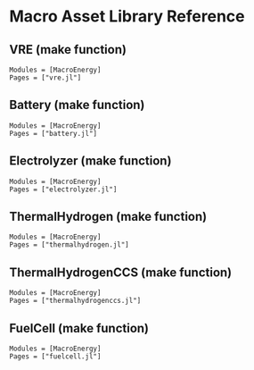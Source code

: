 # Macro Asset Library Reference

## VRE (make function)
```@autodocs
Modules = [MacroEnergy]
Pages = ["vre.jl"]
```

## Battery (make function)
```@autodocs
Modules = [MacroEnergy]
Pages = ["battery.jl"]
```

## Electrolyzer (make function)
```@autodocs
Modules = [MacroEnergy]
Pages = ["electrolyzer.jl"]
```

## ThermalHydrogen (make function)
```@autodocs
Modules = [MacroEnergy]
Pages = ["thermalhydrogen.jl"]
```

## ThermalHydrogenCCS (make function)
```@autodocs
Modules = [MacroEnergy]
Pages = ["thermalhydrogenccs.jl"]
```

## FuelCell (make function)
```@autodocs
Modules = [MacroEnergy]
Pages = ["fuelcell.jl"]
```
